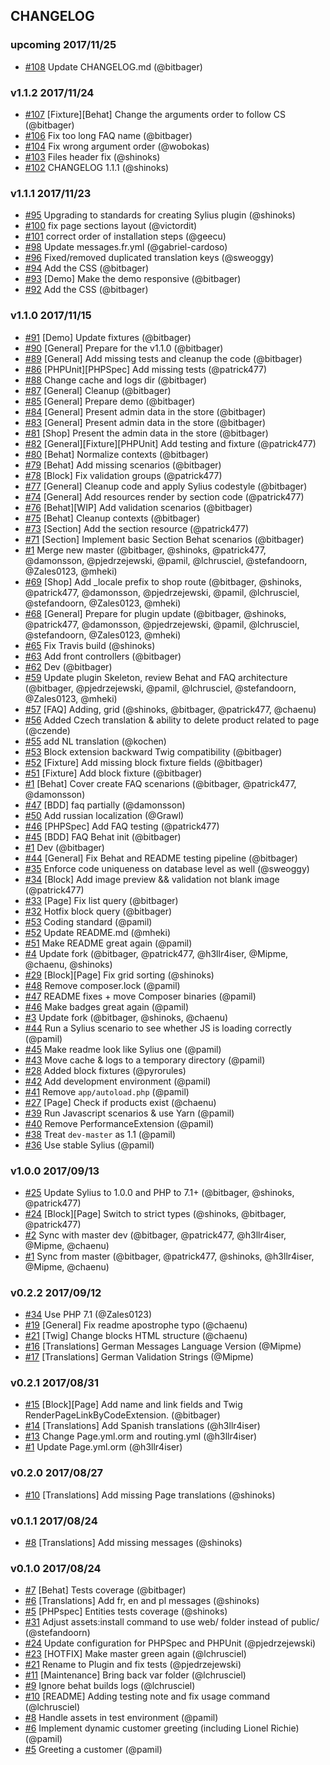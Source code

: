## CHANGELOG

### upcoming 2017/11/25
- [#108](https://github.com/BitBagCommerce/SyliusCmsPlugin/pull/108) Update CHANGELOG.md (@bitbager)

### v1.1.2 2017/11/24
- [#107](https://github.com/BitBagCommerce/SyliusCmsPlugin/pull/107) [Fixture][Behat] Change the arguments order to follow CS (@bitbager)
- [#106](https://github.com/BitBagCommerce/SyliusCmsPlugin/pull/106) Fix too long FAQ name (@bitbager)
- [#104](https://github.com/BitBagCommerce/SyliusCmsPlugin/pull/104) Fix wrong argument order (@wobokas)
- [#103](https://github.com/BitBagCommerce/SyliusCmsPlugin/pull/103) Files header fix (@shinoks)
- [#102](https://github.com/BitBagCommerce/SyliusCmsPlugin/pull/102) CHANGELOG 1.1.1 (@shinoks)

### v1.1.1 2017/11/23
- [#95](https://github.com/BitBagCommerce/SyliusCmsPlugin/pull/95) Upgrading to standards for creating Sylius plugin (@shinoks)
- [#100](https://github.com/BitBagCommerce/SyliusCmsPlugin/pull/100) fix page sections layout (@victordit)
- [#101](https://github.com/BitBagCommerce/SyliusCmsPlugin/pull/101) correct order of installation steps (@geecu)
- [#98](https://github.com/BitBagCommerce/SyliusCmsPlugin/pull/98) Update messages.fr.yml (@gabriel-cardoso)
- [#96](https://github.com/BitBagCommerce/SyliusCmsPlugin/pull/96) Fixed/removed duplicated translation keys (@sweoggy)
- [#94](https://github.com/BitBagCommerce/SyliusCmsPlugin/pull/94) Add the CSS (@bitbager)
- [#93](https://github.com/BitBagCommerce/SyliusCmsPlugin/pull/93) [Demo] Make the demo responsive (@bitbager)
- [#92](https://github.com/BitBagCommerce/SyliusCmsPlugin/pull/92) Add the CSS (@bitbager)

### v1.1.0 2017/11/15
- [#91](https://github.com/BitBagCommerce/SyliusCmsPlugin/pull/91) [Demo] Update fixtures (@bitbager)
- [#90](https://github.com/BitBagCommerce/SyliusCmsPlugin/pull/90) [General] Prepare for the v1.1.0 (@bitbager)
- [#89](https://github.com/BitBagCommerce/SyliusCmsPlugin/pull/89) [General] Add missing tests and cleanup the code (@bitbager)
- [#86](https://github.com/BitBagCommerce/SyliusCmsPlugin/pull/86) [PHPUnit][PHPSpec] Add missing tests (@patrick477)
- [#88](https://github.com/BitBagCommerce/SyliusCmsPlugin/pull/88) Change cache and logs dir (@bitbager)
- [#87](https://github.com/BitBagCommerce/SyliusCmsPlugin/pull/87) [General] Cleanup (@bitbager)
- [#85](https://github.com/BitBagCommerce/SyliusCmsPlugin/pull/85) [General] Prepare demo (@bitbager)
- [#84](https://github.com/BitBagCommerce/SyliusCmsPlugin/pull/84) [General] Present admin data in the store (@bitbager)
- [#83](https://github.com/BitBagCommerce/SyliusCmsPlugin/pull/83) [General] Present admin data in the store (@bitbager)
- [#81](https://github.com/BitBagCommerce/SyliusCmsPlugin/pull/81) [Shop] Present the admin data in the store (@bitbager)
- [#82](https://github.com/BitBagCommerce/SyliusCmsPlugin/pull/82) [General][Fixture][PHPUnit] Add testing and fixture (@patrick477)
- [#80](https://github.com/BitBagCommerce/SyliusCmsPlugin/pull/80) [Behat] Normalize contexts (@bitbager)
- [#79](https://github.com/BitBagCommerce/SyliusCmsPlugin/pull/79) [Behat] Add missing scenarios (@bitbager)
- [#78](https://github.com/BitBagCommerce/SyliusCmsPlugin/pull/78) [Block] Fix validation groups (@patrick477)
- [#77](https://github.com/BitBagCommerce/SyliusCmsPlugin/pull/77) [General] Cleanup code and apply Sylius codestyle (@bitbager)
- [#74](https://github.com/BitBagCommerce/SyliusCmsPlugin/pull/74) [General] Add resources render by section code (@patrick477)
- [#76](https://github.com/BitBagCommerce/SyliusCmsPlugin/pull/76) [Behat][WIP] Add validation scenarios (@bitbager)
- [#75](https://github.com/BitBagCommerce/SyliusCmsPlugin/pull/75) [Behat] Cleanup contexts (@bitbager)
- [#73](https://github.com/BitBagCommerce/SyliusCmsPlugin/pull/73) [Section] Add the section resource (@patrick477)
- [#71](https://github.com/BitBagCommerce/SyliusCmsPlugin/pull/71) [Section] Implement basic Section Behat scenarios (@bitbager)
- [#1](https://github.com/BitBagCommerce/SyliusCmsPlugin/pull/1) Merge new master (@bitbager, @shinoks, @patrick477, @damonsson, @pjedrzejewski, @pamil, @lchrusciel, @stefandoorn, @Zales0123, @mheki)
- [#69](https://github.com/BitBagCommerce/SyliusCmsPlugin/pull/69) [Shop] Add _locale prefix to shop route (@bitbager, @shinoks, @patrick477, @damonsson, @pjedrzejewski, @pamil, @lchrusciel, @stefandoorn, @Zales0123, @mheki)
- [#68](https://github.com/BitBagCommerce/SyliusCmsPlugin/pull/68) [General] Prepare for plugin update (@bitbager, @shinoks, @patrick477, @damonsson, @pjedrzejewski, @pamil, @lchrusciel, @stefandoorn, @Zales0123, @mheki)
- [#65](https://github.com/BitBagCommerce/SyliusCmsPlugin/pull/65) Fix Travis build (@shinoks)
- [#63](https://github.com/BitBagCommerce/SyliusCmsPlugin/pull/63) Add front controllers (@bitbager)
- [#62](https://github.com/BitBagCommerce/SyliusCmsPlugin/pull/62) Dev (@bitbager)
- [#59](https://github.com/BitBagCommerce/SyliusCmsPlugin/pull/59) Update plugin Skeleton, review Behat and FAQ architecture (@bitbager, @pjedrzejewski, @pamil, @lchrusciel, @stefandoorn, @Zales0123, @mheki)
- [#57](https://github.com/BitBagCommerce/SyliusCmsPlugin/pull/57) [FAQ] Adding, grid (@shinoks, @bitbager, @patrick477, @chaenu)
- [#56](https://github.com/BitBagCommerce/SyliusCmsPlugin/pull/56) Added Czech translation & ability to delete product related to page (@czende)
- [#55](https://github.com/BitBagCommerce/SyliusCmsPlugin/pull/55) add NL translation (@kochen)
- [#53](https://github.com/BitBagCommerce/SyliusCmsPlugin/pull/53) Block extension backward Twig compatibility (@bitbager)
- [#52](https://github.com/BitBagCommerce/SyliusCmsPlugin/pull/52) [Fixture] Add missing block fixture fields (@bitbager)
- [#51](https://github.com/BitBagCommerce/SyliusCmsPlugin/pull/51) [Fixture] Add block fixture (@bitbager)
- [#1](https://github.com/BitBagCommerce/SyliusCmsPlugin/pull/1) [Behat] Cover create FAQ scenarions (@bitbager, @patrick477, @damonsson)
- [#47](https://github.com/BitBagCommerce/SyliusCmsPlugin/pull/47) [BDD] faq partially (@damonsson)
- [#50](https://github.com/BitBagCommerce/SyliusCmsPlugin/pull/50) Add russian localization (@Grawl)
- [#46](https://github.com/BitBagCommerce/SyliusCmsPlugin/pull/46) [PHPSpec] Add FAQ testing (@patrick477)
- [#45](https://github.com/BitBagCommerce/SyliusCmsPlugin/pull/45) [BDD] FAQ Behat init (@bitbager)
- [#1](https://github.com/BitBagCommerce/SyliusCmsPlugin/pull/1) Dev (@bitbager)
- [#44](https://github.com/BitBagCommerce/SyliusCmsPlugin/pull/44) [General] Fix Behat and README testing pipeline (@bitbager)
- [#35](https://github.com/BitBagCommerce/SyliusCmsPlugin/pull/35) Enforce code uniqueness on database level as well (@sweoggy)
- [#34](https://github.com/BitBagCommerce/SyliusCmsPlugin/pull/34) [Block] Add image preview && validation not blank image (@patrick477)
- [#33](https://github.com/BitBagCommerce/SyliusCmsPlugin/pull/33) [Page] Fix list query (@bitbager)
- [#32](https://github.com/BitBagCommerce/SyliusCmsPlugin/pull/32) Hotfix block query (@bitbager)
- [#53](https://github.com/BitBagCommerce/SyliusCmsPlugin/pull/53) Coding standard (@pamil)
- [#52](https://github.com/BitBagCommerce/SyliusCmsPlugin/pull/52) Update README.md (@mheki)
- [#51](https://github.com/BitBagCommerce/SyliusCmsPlugin/pull/51) Make README great again (@pamil)
- [#4](https://github.com/BitBagCommerce/SyliusCmsPlugin/pull/4) Update fork (@bitbager, @patrick477, @h3llr4iser, @Mipme, @chaenu, @shinoks)
- [#29](https://github.com/BitBagCommerce/SyliusCmsPlugin/pull/29) [Block][Page] Fix grid sorting (@shinoks)
- [#48](https://github.com/BitBagCommerce/SyliusCmsPlugin/pull/48) Remove composer.lock (@pamil)
- [#47](https://github.com/BitBagCommerce/SyliusCmsPlugin/pull/47) README fixes + move Composer binaries (@pamil)
- [#46](https://github.com/BitBagCommerce/SyliusCmsPlugin/pull/46) Make badges great again (@pamil)
- [#3](https://github.com/BitBagCommerce/SyliusCmsPlugin/pull/3) Update fork (@bitbager, @shinoks, @chaenu)
- [#44](https://github.com/BitBagCommerce/SyliusCmsPlugin/pull/44) Run a Sylius scenario to see whether JS is loading correctly (@pamil)
- [#45](https://github.com/BitBagCommerce/SyliusCmsPlugin/pull/45) Make readme look like Sylius one (@pamil)
- [#43](https://github.com/BitBagCommerce/SyliusCmsPlugin/pull/43) Move cache & logs to a temporary directory (@pamil)
- [#28](https://github.com/BitBagCommerce/SyliusCmsPlugin/pull/28) Added block fixtures (@pyrorules)
- [#42](https://github.com/BitBagCommerce/SyliusCmsPlugin/pull/42) Add development environment (@pamil)
- [#41](https://github.com/BitBagCommerce/SyliusCmsPlugin/pull/41) Remove `app/autoload.php` (@pamil)
- [#27](https://github.com/BitBagCommerce/SyliusCmsPlugin/pull/27) [Page] Check if products exist (@chaenu)
- [#39](https://github.com/BitBagCommerce/SyliusCmsPlugin/pull/39) Run Javascript scenarios & use Yarn (@pamil)
- [#40](https://github.com/BitBagCommerce/SyliusCmsPlugin/pull/40) Remove PerformanceExtension (@pamil)
- [#38](https://github.com/BitBagCommerce/SyliusCmsPlugin/pull/38) Treat `dev-master` as 1.1 (@pamil)
- [#36](https://github.com/BitBagCommerce/SyliusCmsPlugin/pull/36) Use stable Sylius (@pamil)

### v1.0.0 2017/09/13
- [#25](https://github.com/BitBagCommerce/SyliusCmsPlugin/pull/25) Update Sylius to 1.0.0 and PHP to 7.1+ (@bitbager, @shinoks, @patrick477)
- [#24](https://github.com/BitBagCommerce/SyliusCmsPlugin/pull/24) [Block][Page] Switch to strict types (@shinoks, @bitbager, @patrick477)
- [#2](https://github.com/BitBagCommerce/SyliusCmsPlugin/pull/2) Sync with master dev (@bitbager, @patrick477, @h3llr4iser, @Mipme, @chaenu)
- [#1](https://github.com/BitBagCommerce/SyliusCmsPlugin/pull/1) Sync from master (@bitbager, @patrick477, @shinoks, @h3llr4iser, @Mipme, @chaenu)

### v0.2.2 2017/09/12
- [#34](https://github.com/BitBagCommerce/SyliusCmsPlugin/pull/34) Use PHP 7.1 (@Zales0123)
- [#19](https://github.com/BitBagCommerce/SyliusCmsPlugin/pull/19) [General] Fix readme apostrophe typo (@chaenu)
- [#21](https://github.com/BitBagCommerce/SyliusCmsPlugin/pull/21) [Twig] Change blocks HTML structure (@chaenu)
- [#16](https://github.com/BitBagCommerce/SyliusCmsPlugin/pull/16) [Translations] German Messages Language Version (@Mipme)
- [#17](https://github.com/BitBagCommerce/SyliusCmsPlugin/pull/17) [Translations] German Validation Strings (@Mipme)

### v0.2.1 2017/08/31
- [#15](https://github.com/BitBagCommerce/SyliusCmsPlugin/pull/15) [Block][Page] Add name and link fields and Twig RenderPageLinkByCodeExtension. (@bitbager)
- [#14](https://github.com/BitBagCommerce/SyliusCmsPlugin/pull/14) [Translations] Add Spanish translations (@h3llr4iser)
- [#13](https://github.com/BitBagCommerce/SyliusCmsPlugin/pull/13) Change Page.yml.orm and routing.yml (@h3llr4iser)
- [#1](https://github.com/BitBagCommerce/SyliusCmsPlugin/pull/1) Update Page.yml.orm (@h3llr4iser)

### v0.2.0 2017/08/27
- [#10](https://github.com/BitBagCommerce/SyliusCmsPlugin/pull/10) [Translations] Add missing Page translations (@shinoks)

### v0.1.1 2017/08/24
- [#8](https://github.com/BitBagCommerce/SyliusCmsPlugin/pull/8) [Translations] Add missing messages (@shinoks)

### v0.1.0 2017/08/24
- [#7](https://github.com/BitBagCommerce/SyliusCmsPlugin/pull/7) [Behat] Tests coverage (@bitbager)
- [#6](https://github.com/BitBagCommerce/SyliusCmsPlugin/pull/6) [Translations] Add fr, en and pl messages (@shinoks)
- [#5](https://github.com/BitBagCommerce/SyliusCmsPlugin/pull/5) [PHPspec] Entities tests coverage (@shinoks)
- [#31](https://github.com/BitBagCommerce/SyliusCmsPlugin/pull/31) Adjust assets:install command to use web/ folder instead of public/ (@stefandoorn)
- [#24](https://github.com/BitBagCommerce/SyliusCmsPlugin/pull/24) Update configuration for PHPSpec and PHPUnit (@pjedrzejewski)
- [#23](https://github.com/BitBagCommerce/SyliusCmsPlugin/pull/23) [HOTFIX] Make master green again (@lchrusciel)
- [#21](https://github.com/BitBagCommerce/SyliusCmsPlugin/pull/21) Rename to Plugin and fix tests (@pjedrzejewski)
- [#11](https://github.com/BitBagCommerce/SyliusCmsPlugin/pull/11) [Maintenance] Bring back var folder (@lchrusciel)
- [#9](https://github.com/BitBagCommerce/SyliusCmsPlugin/pull/9) Ignore behat builds logs (@lchrusciel)
- [#10](https://github.com/BitBagCommerce/SyliusCmsPlugin/pull/10) [README] Adding testing note and fix usage command (@lchrusciel)
- [#8](https://github.com/BitBagCommerce/SyliusCmsPlugin/pull/8) Handle assets in test environment (@pamil)
- [#6](https://github.com/BitBagCommerce/SyliusCmsPlugin/pull/6) Implement dynamic customer greeting (including Lionel Richie) (@pamil)
- [#5](https://github.com/BitBagCommerce/SyliusCmsPlugin/pull/5) Greeting a customer (@pamil)